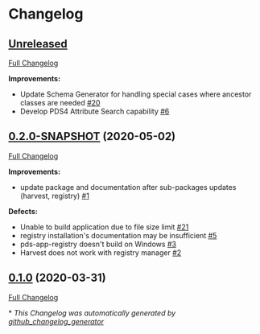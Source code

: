 # Changelog

## [Unreleased](https://github.com/NASA-PDS/pds-registry-app/tree/HEAD)

[Full Changelog](https://github.com/NASA-PDS/pds-registry-app/compare/0.2.0-SNAPSHOT...HEAD)

**Improvements:**

- Update Schema Generator for handling special cases where ancestor classes are needed [\#20](https://github.com/NASA-PDS/pds-registry-app/issues/20)
- Develop PDS4 Attribute Search capability [\#6](https://github.com/NASA-PDS/pds-registry-app/issues/6)

## [0.2.0-SNAPSHOT](https://github.com/NASA-PDS/pds-registry-app/tree/0.2.0-SNAPSHOT) (2020-05-02)

[Full Changelog](https://github.com/NASA-PDS/pds-registry-app/compare/0.1.0...0.2.0-SNAPSHOT)

**Improvements:**

- update package and documentation after sub-packages updates \(harvest, registry\) [\#1](https://github.com/NASA-PDS/pds-registry-app/issues/1)

**Defects:**

- Unable to build application due to file size limit [\#21](https://github.com/NASA-PDS/pds-registry-app/issues/21)
- registry installation's documentation may be insufficient [\#5](https://github.com/NASA-PDS/pds-registry-app/issues/5)
- pds-app-registry doesn't build on Windows [\#3](https://github.com/NASA-PDS/pds-registry-app/issues/3)
- Harvest does not work with registry manager [\#2](https://github.com/NASA-PDS/pds-registry-app/issues/2)

## [0.1.0](https://github.com/NASA-PDS/pds-registry-app/tree/0.1.0) (2020-03-31)

[Full Changelog](https://github.com/NASA-PDS/pds-registry-app/compare/4e42a5bc169a645182bd17f9e5071fd9a1f38dad...0.1.0)



\* *This Changelog was automatically generated by [github_changelog_generator](https://github.com/github-changelog-generator/github-changelog-generator)*
